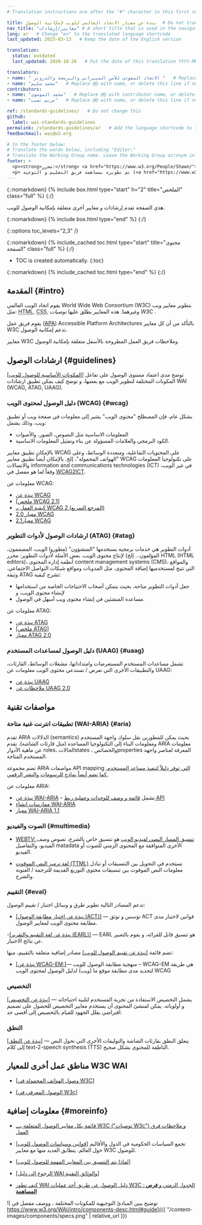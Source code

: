 ```yaml
---
# Translation instructions are after the "#" character in this first section. They are comments that do not show up in the web page. You do not need to translate the instructions after #.

title: نبذة عن معيار الاتحاد العالمي للويب لإمكانية الوصول  # Do not translate "title:". Do translate the text after "title:".
nav_title: "معايير/إرشادات" # A short title that is used in the navigation
lang: ar   # Change "en" to the translated language shortcode
last_updated: 2023-03-13   # Keep the date of the English version

translation:
  status: outdated
  last_updated: 2020-10-26   # Put the date of this translation YYYY-MM-DD (with month in the middle)

translators: 
- name: " الاتحاد السعودي للأمن السيبراني والبرمجة والدرونز "   # Replace @@ with translator name
- name: "محمد سليم"   # Replace @@ with name, or delete this line if not multiple translators
contributors:
- name: "محمد الموسوي"   # Replace @@ with contributor name, or delete this line if none
- name: "مريم نصيب"   # Replace @@ with name, or delete this line if not multiple contributors

ref: /standards-guidelines/   # Do not change this
github:
  label: wai-standards-guidelines
permalink: /standards-guidelines/ar   # Add the language shortcode to the end; for example /standards-guidelines/fr
feedbackmail: wai@w3.org

# In the footer below:
# Translate the words below, including "Editor:"
# Translate the Working Group name. Leave the Working Group acronym in English.
footer: >
  <p><strong>محرر:</strong> <a href="https://www.w3.org/People/Shawn/">Shawn Lawton Henry</a>.</p>
  <p> تم تطويره بمساهمة فريق التعليم و التوعية (<a href="https://www.w3.org/WAI/EO/">EOWG</a>).</p>
---
```


{::nomarkdown}
{% include box.html type="start" h="2" title="الملخص" class="full" %}
{:/}

هذي الصفحة تقدم إرشادات و معايير أخرى متعلقة بإمكانية الوصول للويب.

{::nomarkdown}
{% include box.html type="end" %}
{:/}


{::options toc_levels="2,3" /}

{::nomarkdown}
{% include_cached toc.html type="start" title="محتوى الصفحة" class="full" %}
{:/}

-   TOC is created automatically.
{:toc}

{::nomarkdown}
{% include_cached toc.html type="end" %}
{:/}

## المقدمة {#intro}

يقوم اتحاد الويب العالمي World Wide Web Consortium (W3C) بتطوير معايير ويب مثل: <abbr title="Hypertext Markup Language">HTML</abbr>, <abbr title="Cascading Style Sheets">CSS</abbr>,  وغيرهما. هذه المعايير يطلق عليها <dfn>توصيات W3C </dfn>.

يقوم فريق عمل ([APA](/about/groups/apawg)) Accessible Platform Architectures بالتأكد من أن كل معايير W3C تدعم إمكانية الوصول.

معايير W3C وملاحظات فريق العمل المطروحة بالأسفل متعلقة بإمكانية الوصول.

## ارشادات الوصول {#guidelines}

[[المكونات الأساسية للوصول للويب]]( /fundamentals/components/) توضح مدى اعتماد مستوى الوصول على تفاعل المكونات المختلفة لتطوير الويب مع بعضها، و توضح كيف يمكن تطبيق ارشادات WAI (WCAG, ATAG, UAAG).

### دليل الوصول لمحتوى الويب  (WCAG) {#wcag}

بشكل عام، فإن المصطلح "محتوى الويب" يشير إلى معلومات في صفحة ويب أو تطبيق ويب، وذلك يشمل:
* المعلومات الاساسية مثل النصوص، الصور، والأصوات
* الكود البرمجي والعلامات المسؤولة عن بناء وتمثيل المعلومات الاساسية.

بالإمكان تطبيق معايير  WCAG على المحتويات التفاعلية، ومتعددة الوسائط، وعلى "الهواتف المحمولة"، إلخ. بالإمكان أيضاً تطبيق معايير WCAG على تكنولوجيا المعلومات والاتصالات information and communications technologies (ICT) في غير الويب، وفقاً لما هو مفصل في [WCAG2ICT](/standards-guidelines/wcag/non-web-ict/).

معلومات عن WCAG:
- [نبذة عن WCAG](/standards-guidelines/wcag/)
- [[ملخص WCAG 2.1]](/standards-guidelines/wcag/glance/)
- [كيفية العمل بـ WCAG 2  (المرجع السريع)](https://www.w3.org/WAI/WCAG21/quickref/)
- [معيار 2.0 WCAG](https://www.w3.org/TR/WCAG20/)
- [معيار2.1  WCAG](https://www.w3.org/TR/WCAG21/)

### ارشادات الوصول لأدوات التطوير   (ATAG) {#atag}

أدوات التطوير هي خدمات برمجية يستخدمها "المنشؤون" (مطوروا الويب، المصممون، المؤلفون... إلخ) لإنتاج محتوى الويب. بعض الأمثلة لأدوات التطوير: محرر HTML (HTML editors)، أنظمة إدارة المحتوى content management systems (CMS)، والمواقع التي تتيح لمستخدميها إضافة المحتوى، مثل المدونات ومواقع شبكات التواصل الاجتماعي. وثيقة ATAG تشرح كيفية:
* جعل أدوات التطوير متاحة، بحيث يتمكن أصحاب الاحتياجات الخاصة من استخدامها لإنشاء محتوى الويب، و
* مساعدة المنشئين في إنشاء محتوى ويب أسهل في الوصول.

معلومات عن ATAG:
- [نبذة عن ATAG](/standards-guidelines/atag/)
- [[ملخص ATAG]](/standards-guidelines/atag/glance/)
- [معيار ATAG 2.0](https://www.w3.org/TR/ATAG/)

### دليل الوصول لمساعدات المستخدم (UAAG) {#uaag}

تشمل مساعدات المستخدم المستعرضات وامتداداتها، مشغلات الوسائط، القارئات، والتطبيقات الأخرى التي تعرض / تستدعي محتوى الويب
معلومات عن UAAG:
-	[نبذة عن UAAG](/standards-guidelines/uaag/)
-	[ملاحظات عن UAAG 2.0](https://www.w3.org/TR/UAAG20/)
## مواصفات تقنية

### تطبيقات انترنت غنية متاحة  (WAI-ARIA) {#aria}

تقدم ARIA الدلالات (semantics) بحيث يمكن للمطورين نقل سلوك واجهة المستخدم ومعلومات البناء إلى التكنولوجيا المساعدة (مثل قارئات الشاشة). تقدم ARIA معلومات عن ماهية الأدوار roles، الحالاتstates ، والخصائصproperties  المعرفة لعناصر واجهة المستخدم المتاحة.

تضم مجموعة ARIA مواصفات API</abbr> mapping <abbr title="application programming interface"> التي توفر دليلاً لتنفيذ مساعد المستخدم. كما تضم أيضاً نماذج للرسومات والنشر الرقمي.

معلومات عن ARIA:
- [نبذة عن WAI-ARIA](/standards-guidelines/aria/) – تشمل [قائمة و وصف للوحدات وعملية ربط API]( /standards-guidelines/aria/#versions)
- [ممارسات إنشاء WAI-ARIA]( https://www.w3.org/TR/wai-aria-practices/)
- [معيار WAI-ARIA 1.1]( https://www.w3.org/TR/wai-aria-1.1)

### الصوت والفيديو {#multimedia}

- [WEBTV: تنسيق المسار النصي لفيديو الويب]( https://www.w3.org/TR/webvtt/) هو تنسيق خاص بالشرح، نصوص وصف الفيديو، والتفاصيل matadata الأخرى المتوافقة مع المحتوى الزمني للصوت أو الفيديو.

- [لغة ترميز النص الموقوت (TTML)]( https://www.w3.org/TR/ttml/)  تستخدم في التحويل بين التنسيقات أو تبادل معلومات النص الموقوت بين تنسيقات محتوى التوزيع القديمة للترجمة / العنونة والشرح.

### التقييم {#eval}

تدعم المصادر التالية تطوير طرق و وسائل اختبار / تقييم الوصول:

- [[نبذة عن اختبار مطابقة الوصول (ACT)]]( /standards-guidelines/act/) &mdash; تؤسس و توثق ACT قوانين لاختبار مدى مطابقة محتوى الويب لمعايير الوصول.

-[[نبذة عن لغة التقييم والتقرير (EARL)]]( /standards-guidelines/act/) &mdash;  EARL  هو تنسيق قابل للقرائه، و يقوم بالتعبير عن نتائج الاختبار.

تضم قائمة [[نبذة عن تقييم الوصول للويب]]( /test-evaluate/) مصادر إضافية متعلقة بالتقييم، منها:

- [[نبذة عن WCAG-EM:]]( /test-evaluate/conformance/wcag-em/)&mdash;  منهجية مطابقة الوصول للويب – WCAG-EM هي طريقة لتحديد مدى مطابقة موقع ما (ويب) لدليل الوصول لمحتوى الويب WCAG

### التخصيص

[[نبذة عن التخصيص]](/adapt/) &mdash;  يشمل التخصيص الاستفادة من تجربة المستخدم لتلبية احتياجاته و أولوياته. يمكن لمنشئ المحتوى أن يستخدم معايير التخصيص للحصول على تصميم افتراضي يقلل الجهود للقيام بالتخصيص إلى أقصى حد.

### النطق

[[نبذة عن النطق]]( /pronunciation/)  &mdash; يتعلق النطق بقارئات الشاشة والتوليفات الأخرى التي تحول النص إلى كلام text-2-speech synthesis (TTS) الناطقة للمحتوى بشكل صحيح.

## مناطق عمل أخرى للمعيار W3C WAI

- [[وصول الهواتف المحمولة في W3C]]( /standards-guidelines/mobile/)

- [[الوصول المعرفي في W3c]]( /cognitive/)

## معلومات إضافية {#moreinfo}

- [قائمة بكل معايير الوصول المتعلقة بـــ W3C ("توصيات W3c") و ملاحظات فرق العمل](https://www.w3.org/TR/?tag=accessibility)

- [[قوانين وسياسات الوصول للويب]](/policies/) تجمع السياسات الحكومية في الدول والأقاليم حول العالم. يتطابق العديد منها مع معايير W3C للوصول.

- [[لماذا يتم التنسيق بين المعايير المهمة للوصول للويب]](/standards-guidelines/harmonization/)

- [[الرجوع إلى دليل WAI والوثائق التقنية]](/standards-guidelines/linking/)

- [كيف تطور WAI دليل الوصول عن طريق أحد عمليات W3C : الجدول الزمني و **فرص المساهمة**](/standards-guidelines/w3c-process/)

![ توضيح يبين المبادئ التوجيهية للمكونات المختلفة ، ووصف مفصل في https://www.w3.org/WAI/intro/components-desc.html#guide]({{ "/content-images/components/specs.png" | relative_url }})
